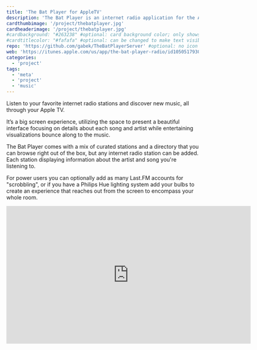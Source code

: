 ```yaml
---
title: 'The Bat Player for AppleTV'
description: 'The Bat Player is an internet radio application for the AppleTV'
cardthumbimage: '/project/thebatplayer.jpg'
cardheaderimage: '/project/thebatplayer.jpg'
#cardbackground: "#263238" #optional: card background color; only shows when no image specified
#cardtitlecolor: "#fafafa" #optional: can be changed to make text visible over card image
repo: 'https://github.com/gabek/TheBatPlayerServer' #optional: no icon appears if unset
web: 'https://itunes.apple.com/us/app/the-bat-player-radio/id1050517930?ls=1&mt=8' #optional: no icon appears if unset
categories:
  - 'project'
tags:
  - 'meta'
  - 'project'
  - 'music'
---
```


Listen to your favorite internet radio stations and discover new music, all through your Apple TV.

It’s a big screen experience, utilizing the space to present a beautiful interface focusing on details about each song and artist while entertaining visualizations bounce along to the music.

The Bat Player comes with a mix of curated stations and a directory that you can browse right out of the box, but any internet radio station can be added. Each station displaying information about the artist and song you're listening to.

For power users you can optionally add as many Last.FM accounts for "scrobbling", or if you have a Philips Hue lighting system add your bulbs to create an experience that reaches out from the screen to encompass your whole room.

<iframe src="https://player.vimeo.com/video/174542936" width="640" height="360" frameborder="0" webkitallowfullscreen mozallowfullscreen allowfullscreen></iframe>
